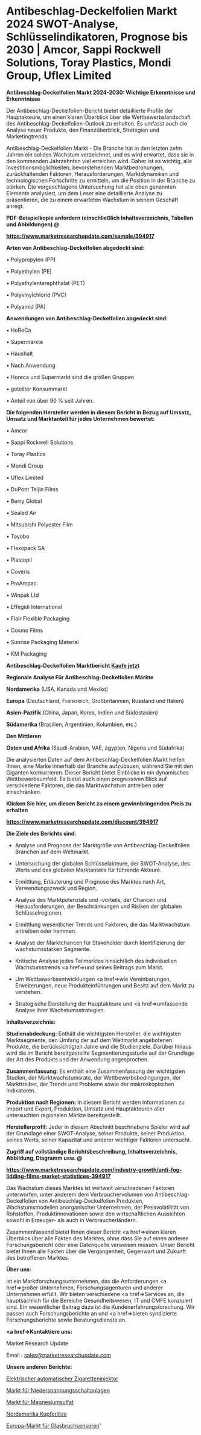 # Antibeschlag-Deckelfolien Markt 2024 SWOT-Analyse, Schlüsselindikatoren, Prognose bis 2030 | Amcor, Sappi Rockwell Solutions, Toray Plastics, Mondi Group, Uflex Limited

<strong>Antibeschlag-Deckelfolien Markt 2024-2030: Wichtige Erkenntnisse und Erkenntnisse</strong>

Der Antibeschlag-Deckelfolien-Bericht bietet detaillierte Profile der Hauptakteure, um einen klaren Überblick über die Wettbewerbslandschaft des Antibeschlag-Deckelfolien-Outlook zu erhalten. Es umfasst auch die Analyse neuer Produkte, den Finanzüberblick, Strategien und Marketingtrends.

Antibeschlag-Deckelfolien Markt - Die Branche hat in den letzten zehn Jahren ein solides Wachstum verzeichnet, und es wird erwartet, dass sie in den kommenden Jahrzehnten viel erreichen wird. Daher ist es wichtig, alle Investitionsmöglichkeiten, bevorstehenden Marktbedrohungen, zurückhaltenden Faktoren, Herausforderungen, Marktdynamiken und technologischen Fortschritte zu ermitteln, um die Position in der Branche zu stärken. Die vorgeschlagene Untersuchung hat alle oben genannten Elemente analysiert, um dem Leser eine detaillierte Analyse zu präsentieren, die zu einem erwarteten Wachstum in seinem Geschäft anregt.



<strong><b>PDF-Beispielkopie anfordern (einschließlich Inhaltsverzeichnis, Tabellen und Abbildungen) @ </b></strong>

<strong><a href=https://www.marketresearchupdate.com/sample/394917>

<strong>https://www.marketresearchupdate.com/sample/394917</u></a></strong></strong>



<strong>Arten von Antibeschlag-Deckelfolien abgedeckt sind:</strong>

• Polypropylen (PP)

• Polyethylen (PE)

• Polyethylenterephthalat (PET)

• Polyvinylchlorid (PVC)

• Polyamid (PA)



<strong>Anwendungen von Antibeschlag-Deckelfolien abgedeckt sind:</strong>

• HoReCa

• Supermärkte

• Haushalt

• Nach Anwendung

• Horeca und Supermarkt sind die großen Gruppen

• geteilter Konsummarkt

• Anteil von über 90 % seit Jahren.



<strong>Die folgenden Hersteller werden in diesem Bericht in Bezug auf Umsatz, Umsatz und Marktanteil für jedes Unternehmen bewertet:</strong>

• Amcor

• Sappi Rockwell Solutions

• Toray Plastics

• Mondi Group

• Uflex Limited

• DuPont Teijin Films

• Berry Global

• Sealed Air

• Mitsubishi Polyester Film

• Toyobo

• Flexopack SA

• Plastopil

• Coveris

• ProAmpac

• Winpak Ltd

• Effegidi International

• Flair Flexible Packaging

• Cosmo Films

• Sunrise Packaging Material

• KM Packaging



<strong>Antibeschlag-Deckelfolien Marktbericht <a href=https://www.marketresearchupdate.com/buynow/394917>Kaufe jetzt</a></strong>



<strong>Regionale Analyse Für Antibeschlag-Deckelfolien Märkte</strong>



<strong>Nordamerika</strong> (USA, Kanada und Mexiko)



<strong>Europa</strong> (Deutschland, Frankreich, Großbritannien, Russland und Italien)



<strong>Asien-Pazifik</strong> (China, Japan, Korea, Indien und Südostasien)



<strong>Südamerika</strong> (Brasilien, Argentinien, Kolumbien, etc.)



<strong>Den Mittleren</strong> 

<strong>Osten und Afrika</strong> (Saudi-Arabien, VAE, ägypten, Nigeria und Südafrika)

Die analysierten Daten auf dem Antibeschlag-Deckelfolien Markt helfen Ihnen, eine Marke innerhalb der Branche aufzubauen, während Sie mit den Giganten konkurrieren. Dieser Bericht bietet Einblicke in ein dynamisches Wettbewerbsumfeld. Es bietet auch einen progressiven Blick auf verschiedene Faktoren, die das Marktwachstum antreiben oder einschränken.



<strong>Klicken Sie hier, um diesen Bericht zu einem gewinnbringenden Preis zu erhalten
</strong>

<strong><a href=https://www.marketresearchupdate.com/discount/394917>https://www.marketresearchupdate.com/discount/394917</b></u></strong></a>



<strong>Die Ziele des Berichts sind:</strong>

- Analyse und Prognose der Marktgröße von Antibeschlag-Deckelfolien Branchen auf dem Weltmarkt.

- Untersuchung der globalen Schlüsselakteure, der SWOT-Analyse, des Werts und des globalen Marktanteils für führende Akteure.

- Ermittlung, Erläuterung und Prognose des Marktes nach Art, Verwendungszweck und Region.

- Analyse des Marktpotenzials und -vorteils, der Chancen und Herausforderungen, der Beschränkungen und Risiken der globalen Schlüsselregionen.

- Ermittlung wesentlicher Trends und Faktoren, die das Marktwachstum antreiben oder hemmen.

- Analyse der Marktchancen für Stakeholder durch Identifizierung der wachstumsstarken Segmente.

- Kritische Analyse jedes Teilmarktes hinsichtlich des individuellen Wachstumstrends <a href=>und</a> seines Beitrags zum Markt.

- Um Wettbewerbsentwicklungen <a href=>wie</a> Vereinbarungen, Erweiterungen, neue Produkteinführungen und Besitz auf dem Markt zu verstehen.

- Strategische Darstellung der Hauptakteure und <a href=>umfas</a>sende Analyse ihrer Wachstumsstrategien.



<strong>Inhaltsverzeichnis:</strong>



<strong>Studienabdeckung:</strong> Enthält die wichtigsten Hersteller, die wichtigsten Marktsegmente, den Umfang der auf dem Weltmarkt angebotenen Produkte, die berücksichtigten Jahre und die Studienziele. Darüber hinaus wird die im Bericht bereitgestellte Segmentierungsstudie auf der Grundlage der Art des Produkts und der Anwendung angesprochen.



<strong>Zusammenfassung:</strong> Es enthält eine Zusammenfassung der wichtigsten Studien, der Marktwachstumsrate, der Wettbewerbsbedingungen, der Markttreiber, der Trends und Probleme sowie der makroskopischen Indikatoren.



<strong>Produktion nach Regionen:</strong> In diesem Bericht werden Informationen zu Import und Export, Produktion, Umsatz und Hauptakteuren aller untersuchten regionalen Märkte bereitgestellt.



<strong>Herstellerprofil:</strong> Jeder in diesem Abschnitt beschriebene Spieler wird auf der Grundlage einer SWOT-Analyse, seiner Produkte, seiner Produktion, seines Werts, seiner Kapazität und anderer wichtiger Faktoren untersucht.



<strong><b>Zugriff auf vollständige Berichtsbeschreibung, Inhaltsverzeichnis, Abbildung, Diagramm usw. @ </b></strong>

<strong><a href=https://www.marketresearchupdate.com/industry-growth/anti-fog-lidding-films-market-statistices-394917>https://www.marketresearchupdate.com/industry-growth/anti-fog-lidding-films-market-statistices-394917</a></strong>

Das Wachstum dieses Marktes ist weltweit verschiedenen Faktoren unterworfen, unter anderem dem Verbrauchervolumen von Antibeschlag-Deckelfolien von Antibeschlag-Deckelfolien Produkten, Wachstumsmodellen anorganischer Unternehmen, der Preisvolatilität von Rohstoffen, Produktinnovationen sowie den wirtschaftlichen Aussichten sowohl in Erzeuger- als auch in Verbraucherländern.

Zusammenfassend bietet Ihnen dieser Bericht <a href=>einen</a> klaren Überblick über alle Fakten des Marktes, ohne dass Sie auf einen anderen Forschungsbericht oder eine Datenquelle verweisen müssen. Unser Bericht bietet Ihnen alle Fakten über die Vergangenheit, Gegenwart und Zukunft des betroffenen Marktes.



<strong>Über uns:</strong>

 ist ein Marktforschungsunternehmen, das die Anforderungen <a href=>großer</a> Unternehmen, Forschungsagenturen und anderer Unternehmen erfüllt. Wir bieten verschiedene <a href=>Services</a> an, die hauptsächlich für die Bereiche Gesundheitswesen, IT und CMFE konzipiert sind. Ein wesentlicher Beitrag dazu ist die Kundenerfahrungsforschung. Wir passen auch Forschungsberichte an und <a href=>bieten</a> syndizierte Forschungsberichte sowie Beratungsdienste an.



<strong><a href=>Kontaktiere uns:</a></strong>

Market Research Update

Email : sales@marketresearchupdate.com



<strong>Unsere anderen Berichte:</strong>

<a href=https://www.linkedin.com/pulse/electric-automatic-cigarette-injector-rolling>Elektrischer automatischer Zigaretteninjektor</a>

<a href=https://www.linkedin.com/pulse/low-voltage-switchgear-market-2023-top-key>Markt für Niederspannungsschaltanlagen</a>

<a href=https://www.linkedin.com/pulse/magnesium-sulfate-market-research-report-reveals>Markt für Magnesiumsulfat</a>

<a href=https://www.linkedin.com/pulse/north-america-copper-stranded-wire>Nordamerika Kupferlitze</a>

<a href=https://www.linkedin.com/pulse/europe-glass-break-sensors-market-upcoming-trends>Europa-Markt für Glasbruchsensoren</a>"
